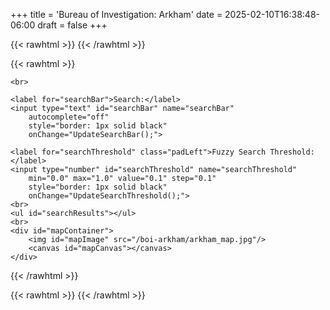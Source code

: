 +++
title = 'Bureau of Investigation: Arkham'
date = 2025-02-10T16:38:48-06:00
draft = false
+++

{{< rawhtml >}}
    <link href="/boi-arkham/sherlock.css" rel="stylesheet" />
    <script src="https://cdn.jsdelivr.net/npm/fuse.js@7.0.0"></script>
    <!--
    <script src="/jquery-3.7.1.min.js" type="text/javascript"></script>
    <script src="/jquery.csv.min.js"></script>
    -->
{{< /rawhtml >}}

{{< rawhtml >}}
    
    <br>
     
    <label for="searchBar">Search:</label>
    <input type="text" id="searchBar" name="searchBar"
        autocomplete="off"
        style="border: 1px solid black"
        onChange="UpdateSearchBar();">
        
    <label for="searchThreshold" class="padLeft">Fuzzy Search Threshold:</label>
    <input type="number" id="searchThreshold" name="searchThreshold"
        min="0.0" max="1.0" value="0.1" step="0.1"
        style="border: 1px solid black"
        onChange="UpdateSearchThreshold();">
    <br>
    <ul id="searchResults"></ul>
    <br>
    <div id="mapContainer">
        <img id="mapImage" src="/boi-arkham/arkham_map.jpg"/>
        <canvas id="mapCanvas"></canvas>
    </div>
{{< /rawhtml >}}



{{< rawhtml >}}
    <script src="/boi-arkham/searchables.js"></script>
    <script src="/boi-arkham/sherlock.js"></script>
{{< /rawhtml >}}